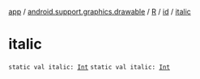 [app](../../../index.md) / [android.support.graphics.drawable](../../index.md) / [R](../index.md) / [id](index.md) / [italic](.)

# italic

`static val italic: `[`Int`](https://kotlinlang.org/api/latest/jvm/stdlib/kotlin/-int/index.html)
`static val italic: `[`Int`](https://kotlinlang.org/api/latest/jvm/stdlib/kotlin/-int/index.html)